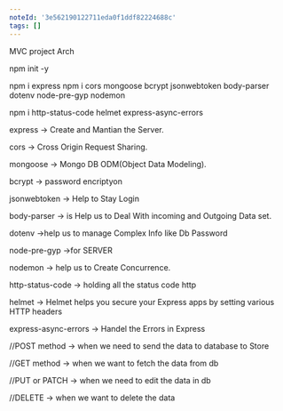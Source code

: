 ```yaml
---
noteId: '3e562190122711eda0f1ddf82224688c'
tags: []
---
```


MVC project Arch

npm init -y

npm i express
npm i cors mongoose bcrypt jsonwebtoken body-parser dotenv node-pre-gyp nodemon

npm i http-status-code helmet express-async-errors

express -> Create and Mantian the Server.

cors -> Cross Origin Request Sharing.

mongoose -> Mongo DB ODM(Object Data Modeling).

bcrypt -> password encriptyon

jsonwebtoken -> Help to Stay Login

body-parser -> is Help us to Deal With incoming and Outgoing Data set.

dotenv ->help us to manage Complex Info like Db Password

node-pre-gyp ->for SERVER

nodemon -> help us to Create Concurrence.

http-status-code -> holding all the status code http

helmet -> Helmet helps you secure your Express apps by setting various HTTP headers

express-async-errors -> Handel the Errors in Express

//POST method -> when we need to send the data to database to Store

//GET method -> when we want to fetch the data from db

//PUT or PATCH -> when we need to edit the data in db

//DELETE -> when we want to delete the data
